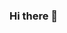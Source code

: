 ### Hi there 👋

<!--

- 🔭 I’m currently working on my master's in Library and Information Science, as well as my master's in History
- 🌱 I’m currently learning Data and Digital Stewardship, DACS, Reparative Description
- 👯 I’m looking to collaborate on online coursework
- 📫 How to reach me: via email at sm4734@drexel.edu
- 😄 Pronouns: He/they

-->

